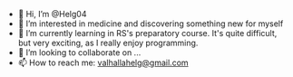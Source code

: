 - 👋 Hi, I’m @Helg04
- 👀 I’m interested in medicine and discovering something new for myself
- 🌱 I’m currently learning in RS's preparatory course. It's quite difficult, but very exciting, as I really enjoy programming.
- 💞️ I’m looking to collaborate on ...
- 📫 How to reach me: valhallahelg@gmail.com

<!---
Helg04/Helg04 is a ✨ special ✨ repository because its `README.md` (this file) appears on your GitHub profile.
You can click the Preview link to take a look at your changes.
--->
